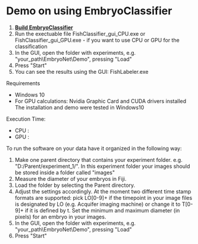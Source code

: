 # Demo on using EmbryoClassifier

1) <a href="http://embryonet.de/tutorial.html"><b>  Build EmbryoClassifier </b></a> 
2) Run the exectuable file FishClassifier_gui_CPU.exe or FishClassifier_gui_GPU.exe - if you want to use CPU or GPU for the classification
3) In the GUI, open the folder with experiments, e.g. "your_path\EmbryoNet\Demo", pressing "Load"
4) Press "Start"
5) You can see the results using the GUI: FishLabeler.exe


Requirements

- Windows 10 
- For GPU calculations: Nvidia Graphic Card and CUDA drivers installed
The installation and demo were tested in Windows10

Execution Time:

- CPU :  
- GPU :

To run the software on your data have it organized in the following way:

1) Make one parent directory that contains your experiment folder. e.g. "D:/Parent/experiment_1/". In this experiment folder your images should be stored inside a folder called "images"
2) Measure the diameter of your embryos in Fiji.
3) Load the folder by selecting the Parent directory.
4) Adjust the settings accordingly. At the moment two different time stamp formats are supported: pick LO[0-9]+ if the timepoint in your image files is designated by LO (e.g. Acquifer imaging machine) or change it to T[0-9]+ if it is defined by t. Set the minimum and maximum diameter (in pixels) for an embryo in your images.
5) In the GUI, open the folder with experiments, e.g. "your_path\EmbryoNet\Demo", pressing "Load"
6) Press "Start"
 
